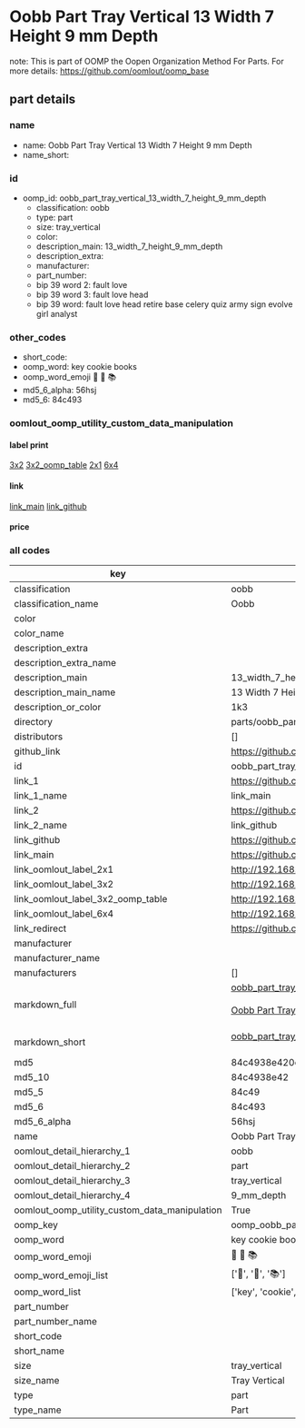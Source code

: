 # Oobb Part Tray Vertical 13 Width 7 Height 9 mm Depth  

note: This is part of OOMP the Oopen Organization Method For Parts. For more details: https://github.com/oomlout/oomp_base

##  part details
  







### name
* name: Oobb Part Tray Vertical 13 Width 7 Height 9 mm Depth
* name_short: 
### id
* oomp_id: oobb_part_tray_vertical_13_width_7_height_9_mm_depth
  * classification: oobb
  * type: part
  * size: tray_vertical
  * color: 
  * description_main: 13_width_7_height_9_mm_depth
  * description_extra: 
  * manufacturer: 
  * part_number: 
  * bip 39 word 2: fault love
  * bip 39 word 3: fault love head
  * bip 39 word: fault love head retire base celery quiz army sign evolve girl analyst

### other_codes
* short_code: 
* oomp_word: key cookie books
* oomp_word_emoji :key: :cookie: :books:
* md5_6_alpha: 56hsj
* md5_6: 84c493






### oomlout_oomp_utility_custom_data_manipulation
#### label print
[3x2](http://192.168.1.245:1112/?label=oomp%2056hsj)
[3x2_oomp_table](http://192.168.1.108:1112/?label=oomp%2056hsj)
[2x1](http://192.168.1.242:1112/?label=oomp%2056hsj)
[6x4](http://192.168.1.55:1112/?label=oomp%2056hsj)    

#### link

[link_main](https://github.com/oomlout/oomlout_oomp_version_1_messy/tree/main/parts/oobb_part_tray_vertical_13_width_7_height_9_mm_depth) [link_github](https://github.com/oomlout/oomlout_oomp_version_1_messy/tree/main/parts/oobb_part_tray_vertical_13_width_7_height_9_mm_depth)                             

#### price







### all codes 
| key | value |  
| --- | --- |  
| classification | oobb |  
| classification_name | Oobb |  
| color |  |  
| color_name |  |  
| description_extra |  |  
| description_extra_name |  |  
| description_main | 13_width_7_height_9_mm_depth |  
| description_main_name | 13 Width 7 Height 9 mm Depth |  
| description_or_color | 1k3 |  
| directory | parts/oobb_part_tray_vertical_13_width_7_height_9_mm_depth |  
| distributors | [] |  
| github_link | https://github.com/oomlout/oomlout_oomp_part_src/tree/main/parts/oobb_part_tray_vertical_13_width_7_height_9_mm_depth |  
| id | oobb_part_tray_vertical_13_width_7_height_9_mm_depth |  
| link_1 | https://github.com/oomlout/oomlout_oomp_version_1_messy/tree/main/parts/oobb_part_tray_vertical_13_width_7_height_9_mm_depth |  
| link_1_name | link_main |  
| link_2 | https://github.com/oomlout/oomlout_oomp_version_1_messy/tree/main/parts/oobb_part_tray_vertical_13_width_7_height_9_mm_depth |  
| link_2_name | link_github |  
| link_github | https://github.com/oomlout/oomlout_oomp_version_1_messy/tree/main/parts/oobb_part_tray_vertical_13_width_7_height_9_mm_depth |  
| link_main | https://github.com/oomlout/oomlout_oomp_version_1_messy/tree/main/parts/oobb_part_tray_vertical_13_width_7_height_9_mm_depth |  
| link_oomlout_label_2x1 | http://192.168.1.242:1112/?label=oomp%2056hsj |  
| link_oomlout_label_3x2 | http://192.168.1.245:1112/?label=oomp%2056hsj |  
| link_oomlout_label_3x2_oomp_table | http://192.168.1.108:1112/?label=oomp%2056hsj |  
| link_oomlout_label_6x4 | http://192.168.1.55:1112/?label=oomp%2056hsj |  
| link_redirect | https://github.com/oomlout/oomlout_oomp_version_1_messy/tree/main/parts/oobb_part_tray_vertical_13_width_7_height_9_mm_depth |  
| manufacturer |  |  
| manufacturer_name |  |  
| manufacturers | [] |  
| markdown_full | [oobb_part_tray_vertical_13_width_7_height_9_mm_depth](none)<br>[](none)<br>[Oobb Part Tray Vertical 13 Width 7 Height 9 Mm Depth](none)<br><br> |  
| markdown_short | [oobb_part_tray_vertical_13_width_7_height_9_mm_depth](none)<br><br> |  
| md5 | 84c4938e420c15fc94097b7ed4211a9f |  
| md5_10 | 84c4938e42 |  
| md5_5 | 84c49 |  
| md5_6 | 84c493 |  
| md5_6_alpha | 56hsj |  
| name | Oobb Part Tray Vertical 13 Width 7 Height 9 mm Depth |  
| oomlout_detail_hierarchy_1 | oobb |  
| oomlout_detail_hierarchy_2 | part |  
| oomlout_detail_hierarchy_3 | tray_vertical |  
| oomlout_detail_hierarchy_4 | 9_mm_depth |  
| oomlout_oomp_utility_custom_data_manipulation | True |  
| oomp_key | oomp_oobb_part_tray_vertical_13_width_7_height_9_mm_depth |  
| oomp_word | key cookie books |  
| oomp_word_emoji | :key: :cookie: :books: |  
| oomp_word_emoji_list | [':key:', ':cookie:', ':books:'] |  
| oomp_word_list | ['key', 'cookie', 'books'] |  
| part_number |  |  
| part_number_name |  |  
| short_code |  |  
| short_name |  |  
| size | tray_vertical |  
| size_name | Tray Vertical |  
| type | part |  
| type_name | Part |  
